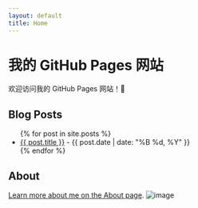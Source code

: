 ```yaml
---
layout: default
title: Home
---
```


# 我的 GitHub Pages 网站

欢迎访问我的 GitHub Pages 网站！🚀

## Blog Posts

<ul>
  {% for post in site.posts %}
    <li>
      <a href="{{ post.url | relative_url }}">{{ post.title }}</a> - 
      <span>{{ post.date | date: "%B %d, %Y" }}</span>
    </li>
  {% endfor %}
</ul>

## About

[Learn more about me on the About page](about.html).
![image](https://github.com/user-attachments/assets/cee35a5e-162c-4482-8ebf-b071c4b606ef)
